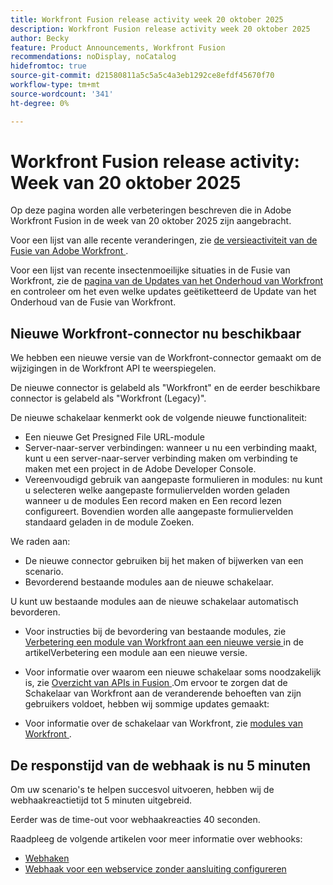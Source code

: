 ```yaml
---
title: Workfront Fusion release activity week 20 oktober 2025
description: Workfront Fusion release activity week 20 oktober 2025
author: Becky
feature: Product Announcements, Workfront Fusion
recommendations: noDisplay, noCatalog
hidefromtoc: true
source-git-commit: d21580811a5c5a5c4a3eb1292ce8efdf45670f70
workflow-type: tm+mt
source-wordcount: '341'
ht-degree: 0%

---
```


# Workfront Fusion release activity: Week van 20 oktober 2025

Op deze pagina worden alle verbeteringen beschreven die in Adobe Workfront Fusion in de week van 20 oktober 2025 zijn aangebracht.

Voor een lijst van alle recente veranderingen, zie [ de versieactiviteit van de Fusie van Adobe Workfront ](/help/workfront-fusion/fusion-product-releases/fusion-release-activity.md).

Voor een lijst van recente insectenmoeilijke situaties in de Fusie van Workfront, zie de [ pagina van de Updates van het Onderhoud van Workfront ](https://experienceleague.adobe.com/en/docs/workfront-known-issues/releases/current-updates) en controleer om het even welke updates geëtiketteerd de Update van het Onderhoud van de Fusie van Workfront.


## Nieuwe Workfront-connector nu beschikbaar

We hebben een nieuwe versie van de Workfront-connector gemaakt om de wijzigingen in de Workfront API te weerspiegelen.

De nieuwe connector is gelabeld als &quot;Workfront&quot; en de eerder beschikbare connector is gelabeld als &quot;Workfront (Legacy)&quot;.

De nieuwe schakelaar kenmerkt ook de volgende nieuwe functionaliteit:

* Een nieuwe Get Presigned File URL-module
* Server-naar-server verbindingen: wanneer u nu een verbinding maakt, kunt u een server-naar-server verbinding maken om verbinding te maken met een project in de Adobe Developer Console.
* Vereenvoudigd gebruik van aangepaste formulieren in modules: nu kunt u selecteren welke aangepaste formuliervelden worden geladen wanneer u de modules Een record maken en Een record lezen configureert. Bovendien worden alle aangepaste formuliervelden standaard geladen in de module Zoeken.

We raden aan:

* De nieuwe connector gebruiken bij het maken of bijwerken van een scenario.
* Bevorderend bestaande modules aan de nieuwe schakelaar.

U kunt uw bestaande modules aan de nieuwe schakelaar automatisch bevorderen.

* Voor instructies bij de bevordering van bestaande modules, zie [ Verbetering een module van Workfront aan een nieuwe versie ](/help/workfront-fusion/manage-scenarios/update-module-to-new-version.md) in de artikelVerbetering een module aan een nieuwe versie.

* Voor informatie over waarom een nieuwe schakelaar soms noodzakelijk is, zie [ Overzicht van APIs in Fusion ](/help/workfront-fusion/get-started-with-fusion/understand-fusion/api-overview.md).Om ervoor te zorgen dat de Schakelaar van Workfront aan de veranderende behoeften van zijn gebruikers voldoet, hebben wij sommige updates gemaakt:

* Voor informatie over de schakelaar van Workfront, zie [ modules van Workfront ](/help/workfront-fusion/references/apps-and-modules/adobe-connectors/workfront-modules.md).




## De responstijd van de webhaak is nu 5 minuten

Om uw scenario&#39;s te helpen succesvol uitvoeren, hebben wij de webhaakreactietijd tot 5 minuten uitgebreid.

Eerder was de time-out voor webhaakreacties 40 seconden.

Raadpleeg de volgende artikelen voor meer informatie over webhooks:

* [Webhaken](/help/workfront-fusion/references/apps-and-modules/universal-connectors/webhooks-updated.md)
* [Webhaak voor een webservice zonder aansluiting configureren](/help/workfront-fusion/create-scenarios/add-modules/receive-a-webhook-from-a-web-service.md)



